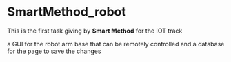 # SmartMethod_robot
This is the first task giving by **Smart Method** for the IOT track
>
a GUI for the robot arm base that can be remotely controlled and a database
for the page to save the changes
